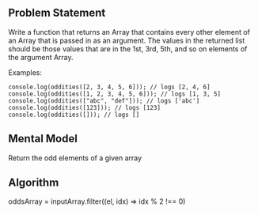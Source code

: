 ## Problem Statement

Write a function that returns an Array that contains every other element of an Array that is passed in as an argument. The values in the returned list should be those values that are in the 1st, 3rd, 5th, and so on elements of the argument Array.

Examples:

```
console.log(oddities([2, 3, 4, 5, 6])); // logs [2, 4, 6]
console.log(oddities([1, 2, 3, 4, 5, 6])); // logs [1, 3, 5]
console.log(oddities(["abc", "def"])); // logs ['abc']
console.log(oddities([123])); // logs [123]
console.log(oddities([])); // logs []
```

## Mental Model

Return the odd elements of a given array

## Algorithm

oddsArray = inputArray.filter((el, idx) => idx % 2 !== 0)
